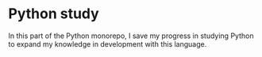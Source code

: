 # Python study
In this part of the Python monorepo, I save my progress in studying Python to expand my knowledge in development with this language.